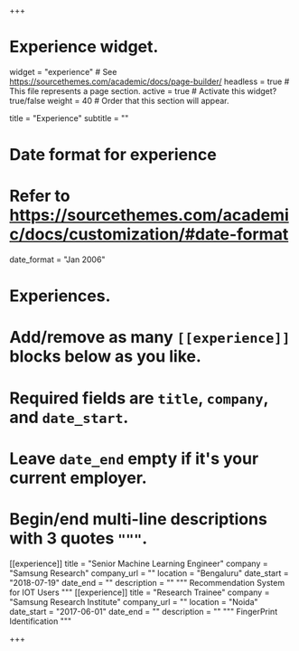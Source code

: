 +++
# Experience widget.
widget = "experience"  # See https://sourcethemes.com/academic/docs/page-builder/
headless = true  # This file represents a page section.
active = true  # Activate this widget? true/false
weight = 40  # Order that this section will appear.

title = "Experience"
subtitle = ""

# Date format for experience
#   Refer to https://sourcethemes.com/academic/docs/customization/#date-format
date_format = "Jan 2006"

# Experiences.
#   Add/remove as many `[[experience]]` blocks below as you like.
#   Required fields are `title`, `company`, and `date_start`.
#   Leave `date_end` empty if it's your current employer.
#   Begin/end multi-line descriptions with 3 quotes `"""`.
[[experience]]
  title = "Senior Machine Learning Engineer"
  company = "Samsung Research"
  company_url = ""
  location = "Bengaluru"
  date_start = "2018-07-19"
  date_end = ""
  description = ""
  """
  Recommendation System for IOT Users
  """
  [[experience]]
  title = "Research Trainee"
  company = "Samsung Research Institute"
  company_url = ""
  location = "Noida"
  date_start = "2017-06-01"
  date_end = ""
  description = ""
  """
  FingerPrint Identification
"""

+++
